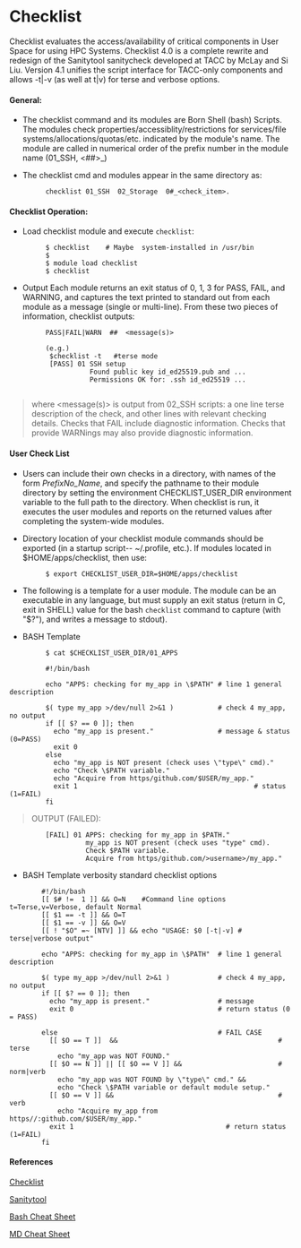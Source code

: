 Checklist
==============

Checklist evaluates the access/availability of critical components in User Space for using HPC Systems.
Checklist 4.0 is a complete rewrite and redesign of the Sanitytool sanitycheck developed at TACC by McLay and Si Liu. 
Version 4.1 unifies the script interface for TACC-only components and allows -t|-v (as well at t|v) for terse and verbose options.

#### General:

* The checklist command and its modules are Born Shell (bash) Scripts.  
The modules check properties/accessiblity/restrictions
for services/file systems/allocations/quotas/etc. indicated by 
the module's name.  The module are called in numerical order of 
the prefix number in the module name (01_SSH, <##>_<whatever>)

* The checklist cmd and modules appear in the same directory as:

```
         checklist 01_SSH  02_Storage  0#_<check_item>.
```

#### Checklist Operation:

* Load checklist module and execute `checklist`:

```
         $ checklist    # Maybe  system-installed in /usr/bin
         $            
         $ module load checklist
         $ checklist
```

* Output
Each module returns an exit status of 0, 1, 3 for
PASS, FAIL, and WARNING, and captures the text printed 
to standard out from each module as a message (single or multi-line).
From these two pieces of information, checklist outputs:
```
         PASS|FAIL|WARN  ##  <message(s)>

         (e.g.)
          $checklist -t   #terse mode
          [PASS] 01 SSH setup
                    Found public key id_ed25519.pub and ...
                    Permissions OK for: .ssh id_ed25519 ...
                
```
> where <message(s)> is output from 02_SSH scripts:
a one line terse description of the check, and other
lines with relevant checking details.
Checks that FAIL include diagnostic information.
Checks that provide WARNings may also provide diagnostic information.

#### User Check List
* Users can include their own checks in a directory, with
names of the form *PrefixNo_Name*, and specify the pathname
to their module directory by setting the environment
CHECKLIST_USER_DIR environment variable to the full path to the directory.
When checklist is run, it executes the user modules and 
reports on the returned values after completing 
the system-wide modules. 

* Directory location of your checklist module commands should be exported (in a startup script--  ~/.profile, etc.).  If modules located in $HOME/apps/checklist, then use:
  
```
         $ export CHECKLIST_USER_DIR=$HOME/apps/checklist
```

* The following is a template for a user module. The module can be an executable
in any language, but must supply an exit status (return
in C, exit in SHELL) value for the bash `checklist` command to capture 
(with \"$?\"), and writes a message to stdout).

* BASH Template
```
         $ cat $CHECKLIST_USER_DIR/01_APPS

         #!/bin/bash

         echo "APPS: checking for my_app in \$PATH" # line 1 general description

         $( type my_app >/dev/null 2>&1 )           # check 4 my_app, no output
         if [[ $? == 0 ]]; then
           echo "my_app is present."                # message & status (0=PASS)
           exit 0    
         else
           echo "my_app is NOT present (check uses \"type\" cmd)."
           echo "Check \$PATH variable."
           echo "Acquire from https/github.com/$USER/my_app."
           exit 1                                            # status (1=FAIL)
         fi 
```

  
> OUTPUT (FAILED):
       
```
         [FAIL] 01 APPS: checking for my_app in $PATH."
                   my_app is NOT present (check uses "type" cmd).
                   Check $PATH variable.
                   Acquire from https/github.com/>username>/my_app."
```

* BASH Template verbosity standard checklist options
```
        #!/bin/bash
        [[ $# !=  1 ]] && O=N    #Command line options t=Terse,v=Verbose, default Normal
        [[ $1 == -t ]] && O=T 
        [[ $1 == -v ]] && O=V 
        [[ ! "$O" =~ [NTV] ]] && echo "USAGE: $0 [-t|-v] # terse|verbose output"

        echo "APPS: checking for my_app in \$PATH"  # line 1 general description

        $( type my_app >/dev/null 2>&1 )            # check 4 my_app, no output
        if [[ $? == 0 ]]; then
          echo "my_app is present."                 # message
          exit 0                                    # return status (0 = PASS)

        else                                        # FAIL CASE
          [[ $O == T ]]  &&                                        # terse
            echo "my_app was NOT FOUND."
          [[ $O == N ]] || [[ $O == V ]] &&                        # norm|verb
            echo "my_app was NOT FOUND by \"type\" cmd." &&  
            echo "Check \$PATH variable or default module setup."
          [[ $O == V ]] &&                                         # verb
            echo "Acquire my_app from https//:github.com/$USER/my_app."
          exit 1                                      # return status (1=FAIL)
        fi  
```


#### References
[Checklist](https://github.com/tacc/checklist)

[Sanitytool](https://github.com/siliu-tacc/sanitytool)

[Bash Cheat Sheet](https://github.com/RehanSaeed/Bash-Cheat-Sheet/blob/main/README.md)

[MD Cheat Sheet](https://www.markdownguide.org/cheat-sheet/)

